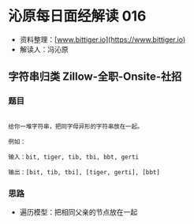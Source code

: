 # 沁原每日面经解读 016

- 资料整理：[www.bittiger.io](https://www.bittiger.io)
- 解读人：冯沁原

## 字符串归类 Zillow-全职-Onsite-社招

### 题目

```

给你一堆字符串，把同字母异形的字符串放在一起。

例如：

输入：bit, tiger, tib, tbi, bbt, gerti

输出：[bit, tib, tbi], [tiger, gerti], [bbt]

```
### 思路

- 遍历模型：把相同父亲的节点放在一起
